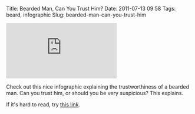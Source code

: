 Title: Bearded Man, Can You Trust Him?
Date: 2011-07-13 09:58
Tags: beard, infographic
Slug: bearded-man-can-you-trust-him

[![](http://visual.ly/images/timthumb.php?src=http://visually.visually.netdna-cdn.com/24_infographic.jpg&w=587)](http://visually.visually.netdna-cdn.com/24_infographic.jpg)

Check out this nice infographic explaining the trustworthiness of a bearded man. Can you trust him, or should you be very suspicious? This explains.

If it's hard to read, try [this link](http://visually.visually.netdna-cdn.com/24_infographic.jpg).

